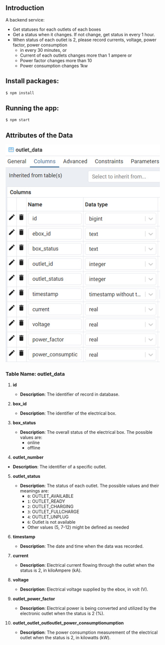 ## Introduction
A backend service:
  - Get statuses for each outlets of each boxes
  - Get a status when it changes. If not change, get status in every 1 hour.
  - When status of each outlet is 2, please record currents, voltage, power factor, power consumption
    - in every 30 minutes, or 
    - Current of each outlets changes more than 1 ampere or 
    - Power factor changes more than 10
    - Power consumption changes 1kw

## Install packages: 

```bash
$ npm install
```

## Running the app:

```bash
$ npm start
```

## Attributes of the Data
![Outlet_status](https://github.com/Duke0503/Evida/blob/main/Images/outlet_status.png?raw=true)

### Table Name: outlet_data

1. **id**
   - **Description**: The identifier of record in database.

2. **box_id**
   - **Description**: The identifier of the electrical box.

3. **box_status**
   - **Description**: The overall status of the electrical box. The possible values are:
     - online
     - offline
4. **outlet_number**
  - **Description**: The identifier of a specific outlet.

5. **outlet_status**
   - **Description**: The status of each outlet. The possible values and their meanings are:
     - `0`: OUTLET_AVAILABLE
     - `1`: OUTLET_READY
     - `2`: OUTLET_CHARGING
     - `3`: OUTLET_FULLCHARGE
     - `4`: OUTLET_UNPLUG
     - `6`: Outlet is not available
     - Other values (5, 7-12) might be defined as needed

6. **timestamp**
   - **Description**: The date and time when the data was recorded.

7. **current**
   - **Description**: Electrical current flowing through the outlet when the status is 2, in kiloAmpere (kA).

8. **voltage**
   - **Description**: Electrical voltage supplied by the ebox, in volt (V).
   
9. **outlet_power_factor**
   - **Description**: Electrical power is being converted and utilized by the electronic outlet when the status is 2 (%).

9. **outlet_outlet_outloutlet_power_consumptionumption**
   - **Description**: The power consumption measurement of the electrical outlet when the status is 2, in kilowatts (kW).

